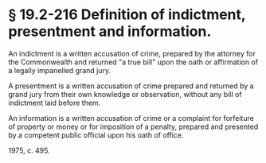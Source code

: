 # § 19.2-216 Definition of indictment, presentment and information.

<p>An indictment is a written accusation of crime, prepared by the attorney for the Commonwealth and returned "a true bill" upon the oath or affirmation of a legally impanelled grand jury.</p><p>A presentment is a written accusation of crime prepared and returned by a grand jury from their own knowledge or observation, without any bill of indictment laid before them.</p><p>An information is a written accusation of crime or a complaint for forfeiture of property or money or for imposition of a penalty, prepared and presented by a competent public official upon his oath of office.</p><p>1975, c. 495.</p>